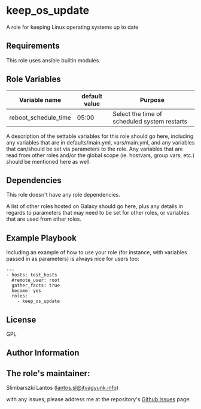 # keep_os_update

A role for keeping Linux operating systems up to date

## Requirements

This role uses ansible builtin modules.

## Role Variables

| Variable name | default value | Purpose |
|---|---|---|
| reboot_schedule_time | 05:00 | Select the time of scheduled system restarts |

A description of the settable variables for this role should go here, including any variables that are in defaults/main.yml, vars/main.yml, and any variables that can/should be set via parameters to the role. Any variables that are read from other roles and/or the global scope (ie. hostvars, group vars, etc.) should be mentioned here as well.

## Dependencies

This role doesn't have any role dependencies.

A list of other roles hosted on Galaxy should go here, plus any details in regards to parameters that may need to be set for other roles, or variables that are used from other roles.

## Example Playbook

Including an example of how to use your role (for instance, with variables passed in as parameters) is always nice for users too:

```
---
- hosts: test_hosts
  #remote_user: root
  gather_facts: true
  become: yes
  roles:
    - keep_os_update
```

## License

GPL

## Author Information

## The role's maintainer:

Slimbarszki Lantos (lantos.sl@itvagyunk.info)

with any issues, please address me at the repository's [Github Issues](https://github.com/lantossl/ansible_collection_general/issues) page: